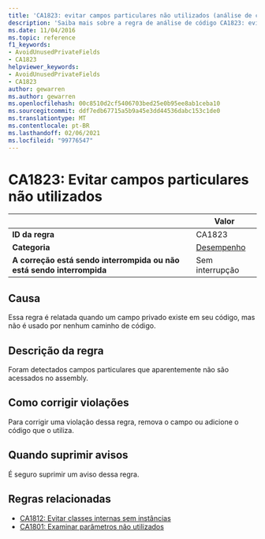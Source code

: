 ```yaml
---
title: 'CA1823: evitar campos particulares não utilizados (análise de código)'
description: 'Saiba mais sobre a regra de análise de código CA1823: evitar campos particulares não utilizados'
ms.date: 11/04/2016
ms.topic: reference
f1_keywords:
- AvoidUnusedPrivateFields
- CA1823
helpviewer_keywords:
- AvoidUnusedPrivateFields
- CA1823
author: gewarren
ms.author: gewarren
ms.openlocfilehash: 00c8510d2cf5406703bed25e0b95ee8ab1ceba10
ms.sourcegitcommit: ddf7edb67715a5b9a45e3dd44536dabc153c1de0
ms.translationtype: MT
ms.contentlocale: pt-BR
ms.lasthandoff: 02/06/2021
ms.locfileid: "99776547"
---
```

# <a name="ca1823-avoid-unused-private-fields"></a>CA1823: Evitar campos particulares não utilizados

| | Valor |
|-|-|
| **ID da regra** |CA1823|
| **Categoria** |[Desempenho](performance-warnings.md)|
| **A correção está sendo interrompida ou não está sendo interrompida** |Sem interrupção|

## <a name="cause"></a>Causa

Essa regra é relatada quando um campo privado existe em seu código, mas não é usado por nenhum caminho de código.

## <a name="rule-description"></a>Descrição da regra

Foram detectados campos particulares que aparentemente não são acessados no assembly.

## <a name="how-to-fix-violations"></a>Como corrigir violações

Para corrigir uma violação dessa regra, remova o campo ou adicione o código que o utiliza.

## <a name="when-to-suppress-warnings"></a>Quando suprimir avisos

É seguro suprimir um aviso dessa regra.

## <a name="related-rules"></a>Regras relacionadas

- [CA1812: Evitar classes internas sem instâncias](ca1812.md)
- [CA1801: Examinar parâmetros não utilizados](ca1801.md)
